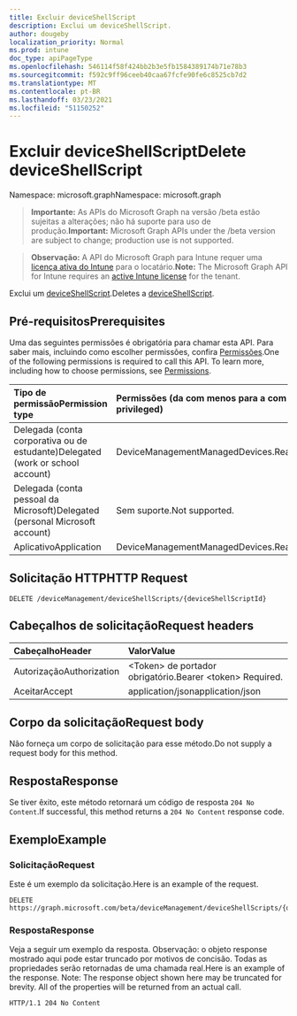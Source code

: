 ```yaml
---
title: Excluir deviceShellScript
description: Exclui um deviceShellScript.
author: dougeby
localization_priority: Normal
ms.prod: intune
doc_type: apiPageType
ms.openlocfilehash: 546114f58f424bb2b3e5fb1584389174b71e78b3
ms.sourcegitcommit: f592c9ff96ceeb40caa67fcfe90fe6c8525cb7d2
ms.translationtype: MT
ms.contentlocale: pt-BR
ms.lasthandoff: 03/23/2021
ms.locfileid: "51150252"
---
```

# <a name="delete-deviceshellscript"></a><span data-ttu-id="5e776-103">Excluir deviceShellScript</span><span class="sxs-lookup"><span data-stu-id="5e776-103">Delete deviceShellScript</span></span>

<span data-ttu-id="5e776-104">Namespace: microsoft.graph</span><span class="sxs-lookup"><span data-stu-id="5e776-104">Namespace: microsoft.graph</span></span>

> <span data-ttu-id="5e776-105">**Importante:** As APIs do Microsoft Graph na versão /beta estão sujeitas a alterações; não há suporte para uso de produção.</span><span class="sxs-lookup"><span data-stu-id="5e776-105">**Important:** Microsoft Graph APIs under the /beta version are subject to change; production use is not supported.</span></span>

> <span data-ttu-id="5e776-106">**Observação:** A API do Microsoft Graph para Intune requer uma [licença ativa do Intune](https://go.microsoft.com/fwlink/?linkid=839381) para o locatário.</span><span class="sxs-lookup"><span data-stu-id="5e776-106">**Note:** The Microsoft Graph API for Intune requires an [active Intune license](https://go.microsoft.com/fwlink/?linkid=839381) for the tenant.</span></span>

<span data-ttu-id="5e776-107">Exclui um [deviceShellScript](../resources/intune-devices-deviceshellscript.md).</span><span class="sxs-lookup"><span data-stu-id="5e776-107">Deletes a [deviceShellScript](../resources/intune-devices-deviceshellscript.md).</span></span>

## <a name="prerequisites"></a><span data-ttu-id="5e776-108">Pré-requisitos</span><span class="sxs-lookup"><span data-stu-id="5e776-108">Prerequisites</span></span>
<span data-ttu-id="5e776-p101">Uma das seguintes permissões é obrigatória para chamar esta API. Para saber mais, incluindo como escolher permissões, confira [Permissões](/graph/permissions-reference).</span><span class="sxs-lookup"><span data-stu-id="5e776-p101">One of the following permissions is required to call this API. To learn more, including how to choose permissions, see [Permissions](/graph/permissions-reference).</span></span>

|<span data-ttu-id="5e776-111">Tipo de permissão</span><span class="sxs-lookup"><span data-stu-id="5e776-111">Permission type</span></span>|<span data-ttu-id="5e776-112">Permissões (da com menos para a com mais privilégios)</span><span class="sxs-lookup"><span data-stu-id="5e776-112">Permissions (from least to most privileged)</span></span>|
|:---|:---|
|<span data-ttu-id="5e776-113">Delegada (conta corporativa ou de estudante)</span><span class="sxs-lookup"><span data-stu-id="5e776-113">Delegated (work or school account)</span></span>|<span data-ttu-id="5e776-114">DeviceManagementManagedDevices.ReadWrite.All</span><span class="sxs-lookup"><span data-stu-id="5e776-114">DeviceManagementManagedDevices.ReadWrite.All</span></span>|
|<span data-ttu-id="5e776-115">Delegada (conta pessoal da Microsoft)</span><span class="sxs-lookup"><span data-stu-id="5e776-115">Delegated (personal Microsoft account)</span></span>|<span data-ttu-id="5e776-116">Sem suporte.</span><span class="sxs-lookup"><span data-stu-id="5e776-116">Not supported.</span></span>|
|<span data-ttu-id="5e776-117">Aplicativo</span><span class="sxs-lookup"><span data-stu-id="5e776-117">Application</span></span>|<span data-ttu-id="5e776-118">DeviceManagementManagedDevices.ReadWrite.All</span><span class="sxs-lookup"><span data-stu-id="5e776-118">DeviceManagementManagedDevices.ReadWrite.All</span></span>|

## <a name="http-request"></a><span data-ttu-id="5e776-119">Solicitação HTTP</span><span class="sxs-lookup"><span data-stu-id="5e776-119">HTTP Request</span></span>
<!-- {
  "blockType": "ignored"
}
-->
``` http
DELETE /deviceManagement/deviceShellScripts/{deviceShellScriptId}
```

## <a name="request-headers"></a><span data-ttu-id="5e776-120">Cabeçalhos de solicitação</span><span class="sxs-lookup"><span data-stu-id="5e776-120">Request headers</span></span>
|<span data-ttu-id="5e776-121">Cabeçalho</span><span class="sxs-lookup"><span data-stu-id="5e776-121">Header</span></span>|<span data-ttu-id="5e776-122">Valor</span><span class="sxs-lookup"><span data-stu-id="5e776-122">Value</span></span>|
|:---|:---|
|<span data-ttu-id="5e776-123">Autorização</span><span class="sxs-lookup"><span data-stu-id="5e776-123">Authorization</span></span>|<span data-ttu-id="5e776-124">&lt;Token&gt; de portador obrigatório.</span><span class="sxs-lookup"><span data-stu-id="5e776-124">Bearer &lt;token&gt; Required.</span></span>|
|<span data-ttu-id="5e776-125">Aceitar</span><span class="sxs-lookup"><span data-stu-id="5e776-125">Accept</span></span>|<span data-ttu-id="5e776-126">application/json</span><span class="sxs-lookup"><span data-stu-id="5e776-126">application/json</span></span>|

## <a name="request-body"></a><span data-ttu-id="5e776-127">Corpo da solicitação</span><span class="sxs-lookup"><span data-stu-id="5e776-127">Request body</span></span>
<span data-ttu-id="5e776-128">Não forneça um corpo de solicitação para esse método.</span><span class="sxs-lookup"><span data-stu-id="5e776-128">Do not supply a request body for this method.</span></span>

## <a name="response"></a><span data-ttu-id="5e776-129">Resposta</span><span class="sxs-lookup"><span data-stu-id="5e776-129">Response</span></span>
<span data-ttu-id="5e776-130">Se tiver êxito, este método retornará um código de resposta `204 No Content`.</span><span class="sxs-lookup"><span data-stu-id="5e776-130">If successful, this method returns a `204 No Content` response code.</span></span>

## <a name="example"></a><span data-ttu-id="5e776-131">Exemplo</span><span class="sxs-lookup"><span data-stu-id="5e776-131">Example</span></span>

### <a name="request"></a><span data-ttu-id="5e776-132">Solicitação</span><span class="sxs-lookup"><span data-stu-id="5e776-132">Request</span></span>
<span data-ttu-id="5e776-133">Este é um exemplo da solicitação.</span><span class="sxs-lookup"><span data-stu-id="5e776-133">Here is an example of the request.</span></span>
``` http
DELETE https://graph.microsoft.com/beta/deviceManagement/deviceShellScripts/{deviceShellScriptId}
```

### <a name="response"></a><span data-ttu-id="5e776-134">Resposta</span><span class="sxs-lookup"><span data-stu-id="5e776-134">Response</span></span>
<span data-ttu-id="5e776-p102">Veja a seguir um exemplo da resposta. Observação: o objeto response mostrado aqui pode estar truncado por motivos de concisão. Todas as propriedades serão retornadas de uma chamada real.</span><span class="sxs-lookup"><span data-stu-id="5e776-p102">Here is an example of the response. Note: The response object shown here may be truncated for brevity. All of the properties will be returned from an actual call.</span></span>
``` http
HTTP/1.1 204 No Content
```




